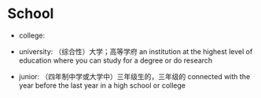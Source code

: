 # School

- college:
- university: （综合性）大学；高等学府 an institution at the highest level of education where you can study for a degree or do research

- junior: （四年制中学或大学中）三年级生的，三年级的 connected with the year before the last year in a high school or college